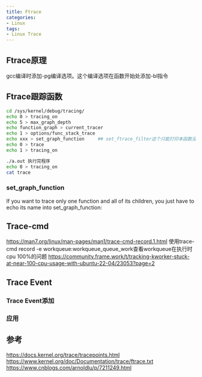 ```yaml
---
title: Ftrace
categories: 
- Linux
tags:
- Linux Trace
---
```


## Ftrace原理
gcc编译时添加-pg编译选项。这个编译选项在函数开始处添加-bl指令

## Ftrace跟踪函数
```bash
cd /sys/kernel/debug/tracing/
echo 0 > tracing_on
echo 5 > max_graph_depth
echo function_graph > current_tracer
echo 1 > options/func_stack_trace
echo xxx > set_graph_function     ## set_ftrace_filter这个只能打印本函数没法打印子函数等，而set_graph_function是可以打印子函数，而且可以看到函数是不是在执行过程中被中断切出去了
echo 0 > trace  
echo 1 > tracing_on

./a.out 执行完程序
echo 0 > tracing_on
cat trace
```

### set_graph_function
If you want to trace only one function and all of its children,
you just have to echo its name into set_graph_function:


## Trace-cmd
https://man7.org/linux/man-pages/man1/trace-cmd-record.1.html
使用trace-cmd record -e workqueue:workqueue_queue_work查看workqueue在执行时cpu 100%的问题
https://community.frame.work/t/tracking-kworker-stuck-at-near-100-cpu-usage-with-ubuntu-22-04/23053?page=2

## Trace Event

### Trace Event添加

### 应用

## 参考
https://docs.kernel.org/trace/tracepoints.html
https://www.kernel.org/doc/Documentation/trace/ftrace.txt
https://www.cnblogs.com/arnoldlu/p/7211249.html
